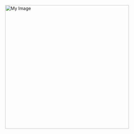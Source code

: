 <img src="https://jd657824.github.io/wasatch_archaeo.github.io/images/IMG_0081.jpeg" alt="My Image" width="400">
